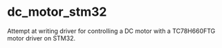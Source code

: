 # dc_motor_stm32
Attempt at writing driver for controlling a DC motor with a TC78H660FTG motor driver on STM32. 
